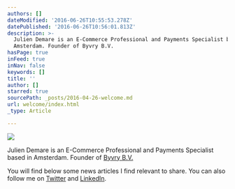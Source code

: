 ```yaml
---
authors: []
dateModified: '2016-06-26T10:55:53.278Z'
datePublished: '2016-06-26T10:56:01.813Z'
description: >-
  Julien Demare is an E-Commerce Professional and Payments Specialist based in
  Amsterdam. Founder of Byvry B.V.
hasPage: true
inFeed: true
inNav: false
keywords: []
title: ''
author: []
starred: true
sourcePath: _posts/2016-04-26-welcome.md
url: welcome/index.html
_type: Article

---
```

![](https://the-grid-user-content.s3-us-west-2.amazonaws.com/475ba8b6-7503-412b-bcdf-0a258e74140d.jpg)

Julien Demare is an E-Commerce Professional and Payments Specialist based in Amsterdam. Founder of [Byvry B.V.][0]

You will find below some news articles I find relevant to share. You can also follow me on [Twitter][1] and [LinkedIn][2].

[0]: http://www.byvry.com/
[1]: https://twitter.com/juliendemare
[2]: https://www.linkedin.com/in/juliendemare